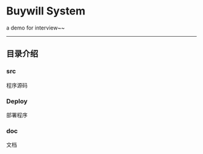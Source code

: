 Buywill System
===========================
a demo for interview~~

****
目录介绍
------
### src
程序源码
### Deploy
部署程序
### doc
文档
